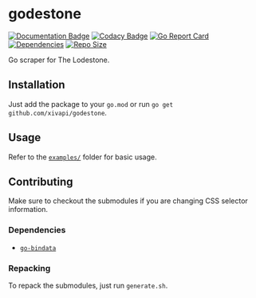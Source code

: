 # godestone

[![Documentation Badge](https://img.shields.io/badge/docs-pkg.go.dev-007D9C)](https://pkg.go.dev/github.com/xivapi/godestone/v2)
[![Codacy Badge](https://api.codacy.com/project/badge/Grade/28006e7fe175446db0fd8d38c92795b7)](https://app.codacy.com/gh/karashiiro/godestone?utm_source=github.com&utm_medium=referral&utm_content=karashiiro/godestone&utm_campaign=Badge_Grade)
[![Go Report Card](https://goreportcard.com/badge/github.com/xivapi/godestone/v2)](https://goreportcard.com/report/github.com/xivapi/godestone/v2)
[![Dependencies](https://img.shields.io/librariesio/github/xivapi/godestone)](https://libraries.io/github/xivapi/godestone)
[![Repo Size](https://img.shields.io/github/repo-size/xivapi/godestone)](https://github.com/xivapi/godestone/v2)

Go scraper for The Lodestone.

## Installation
Just add the package to your `go.mod` or run `go get github.com/xivapi/godestone`.

## Usage
Refer to the [`examples/`](examples) folder for basic usage.

## Contributing
Make sure to checkout the submodules if you are changing CSS selector information.

### Dependencies
  * [`go-bindata`](https://github.com/go-bindata/go-bindata)

### Repacking
To repack the submodules, just run `generate.sh`.
